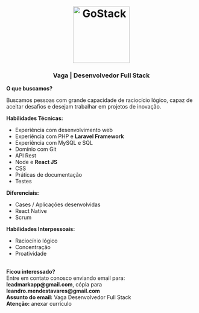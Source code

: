 <h1 align="center">
    <img alt="GoStack" src="https://app.leadmark.com.br/public/themes/now/img/logo-leadmark-app-512.png" width="150px" />
</h1>

<h3 align="center">
  Vaga | Desenvolvedor Full Stack
</h3>

<strong>O que buscamos?</strong>

Buscamos pessoas com grande capacidade de raciocício lógico, capaz de aceitar desafios e desejam trabalhar em projetos de inovação.

<strong>Habilidades Técnicas:</strong>

- Experiência com desenvolvimento web
- Experiência com PHP e <strong>Laravel Framework</strong>
- Experiência com MySQL e SQL
- Domínio com Git
- API Rest
- Node e <strong>React JS</strong>
- CSS
- Práticas de documentação
- Testes

<strong>Diferenciais:</strong>
- Cases / Aplicações desenvolvidas
- React Native
- Scrum

<strong>Habilidades Interpessoais:</strong>

- Raciocínio lógico 
- Concentração
- Proatividade

<br>
<strong>Ficou interessado?</strong><br>
Entre em contato conosco enviando email para:<br>
<strong>leadmarkapp@gmail.com</strong>, cópia para <strong>leandro.mendestavares@gmail.com</strong><br>
<strong>Assunto do email:</strong> Vaga Desenvolvedor Full Stack<br>
<strong>Atenção:</strong> anexar currículo
